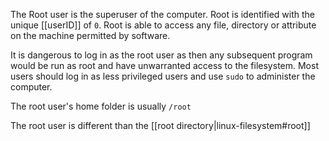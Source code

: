The Root user is the superuser of the computer. Root is identified with the unique [[userID]] of `0`. Root is able to access any file, directory or attribute on the machine permitted by software.

It is dangerous to log in as the root user as then any subsequent program would be run as root and  have unwarranted access to the filesystem. Most users should log in as less privileged users and use `sudo` to administer the computer.

The root user's home folder is usually `/root`

The root user is different than the [[root directory|linux-filesystem#root]]
